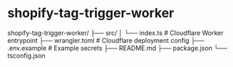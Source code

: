 # shopify-tag-trigger-worker

shopify-tag-trigger-worker/
├── src/
│   └── index.ts        # Cloudflare Worker entrypoint
├── wrangler.toml       # Cloudflare deployment config
├── .env.example        # Example secrets
├── README.md
├── package.json
└── tsconfig.json
